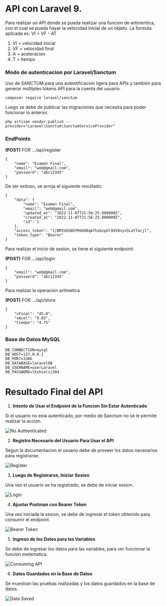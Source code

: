 # API con Laravel 9. 
Para realizar un API donde se pueda realizar una funcion de artimentica, con el cual se pueda hayar la velocidad inicial de un objeto.
La formula aplicada es: VI = VF - AT

1. VI  = velocidad inicial
2. VF  = velocidad final
3. A   = aceleracion
4. T   = tiempo

### Modo de autenticacion por Laravel/Sanctum

Uso de SANCTUM  para una autentificacion ligera para APIs y tambien para generar múltiples tokens API para la cuenta del usuario.

```
composer require laravel/sanctum
```


Luego se debe de publicar las migraciones que necesita para poder funcionar lo anterior.

```
php artisan vendor:publish --provider="Laravel\Sanctum\SanctumServiceProvider"
```


### EndPoints

**(POST)** FOR .../api/register 

```
{
	"name": "Examen Final",
	"email": "web@gmail.com",
	"password": "abc12345"
}
```

De ser exitoso, se arroja el siguiente resultado:

```
{
    "data": {
        "name": "Examen Final",
        "email": "web@gmail.com",
        "updated_at": "2022-11-07T21:56:25.000000Z",
        "created_at": "2022-11-07T21:56:25.000000Z",
        "id": 1
    },
    "access_token": "1|BM3VbhQOYMdd48qA7haGzpUl9dV8nyvSLaY7acjl",
    "token_type": "Bearer"
}
```

Para realizar el inicio de sesion, se tiene el siguiente endpoint:

**(POST)** FOR .../api/login

```
{
	"email": "web@gmail.com",
	"password": "abc12345"
}
```

Para realizar la operacion aritmetica

**(POST)** FOR .../api/store

```
{
	"vFinal": "45.0",
	"vAcel": "9.85",
    "tiempo": "4.75"
}
```

### Base de Datos MySQL

```
DB_CONNECTION=mysql
DB_HOST=127.0.0.1
DB_PORT=3306
DB_DATABASE=laravelDB
DB_USERNAME=userLaravel
DB_PASSWORD=lkshielsj384
```

# Resultado Final del API

1. **Intento de Usar el Endpoint de la Funcion Sin Estar Autenticado**

Si el usuario no esta autenticado, por medio de Sanctum no se le permite realizar la accion.

![No Authenticated](https://drive.google.com/file/d/19lJPTHUhLIWbxIIx96Oi3i8iuawXOFpm/view?usp=share_link)


2. **Registro Necesario del Usuario Para Usar el API**

Segun la documentacion el usuario debe de proveer los datos necesarios para registrarse.

![Register](https://drive.google.com/file/d/1bl0jpr5Xx_yudD5nLMwgST_GGfIR5mA8/view?usp=share_link)


3. **Luego de Registrarse, Iniciar Sesion**

Una vez el usuario se ha registrado, se debe de iniciar sesion.

![Login](https://drive.google.com/file/d/19LMTM_k3utWXNqfJY5xtLXyZRF1zPdAe/view?usp=share_link)


4. **Ajustar Postman con Bearer Token**

Una vez iniciada la sesion, se debe de ingresar el token obtenido para consumir el endpoint.

![Bearer Token](https://drive.google.com/file/d/1kEyJq3cLLuT6vGA6uHSn9mBGdQuOWNoy/view?usp=share_link)


5. **Ingreso de los Datos para las Variables**

Se debe de ingresar los datos para las variables, para ver funcionar la funcion metematica.

![Consuming API](https://drive.google.com/file/d/1me6IHSlQIwUdAYbQ6r3ET0fEqs3Ekaiy/view?usp=share_link)


6. **Datos Guardados en la Base de Datos**

Se muestran las pruebas realizadas y los datos guardados en la base de datos.

![Data Saved](https://drive.google.com/file/d/19swToNFoNM7FNcsosh0kzanl-8IKaWB3/view?usp=share_link)



